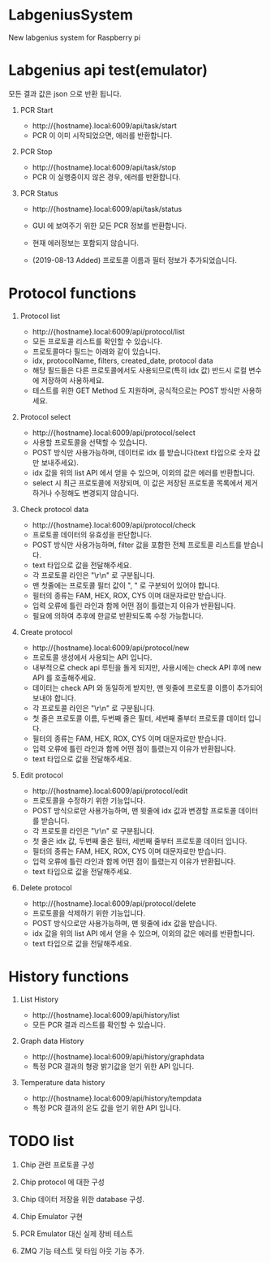 # LabgeniusSystem
New labgenius system for Raspberry pi

# Labgenius api test(emulator)
모든 결과 값은 json 으로 반환 됩니다.

1. PCR Start
	- http://{hostname}.local:6009/api/task/start
	- PCR 이 이미 시작되었으면, 에러를 반환합니다.

2. PCR Stop
	- http://{hostname}.local:6009/api/task/stop
	- PCR 이 실행중이지 않은 경우, 에러를 반환합니다.

3. PCR Status
	- http://{hostname}.local:6009/api/task/status
	- GUI 에 보여주기 위한 모든 PCR 정보를 반환합니다.
	- 현재 에러정보는 포함되지 않습니다.

	- (2019-08-13 Added) 프로토콜 이름과 필터 정보가 추가되었습니다.


# Protocol functions

1. Protocol list
	- http://{hostname}.local:6009/api/protocol/list
	- 모든 프로토콜 리스트를 확인할 수 있습니다.
	- 프로토콜마다 필드는 아래와 같이 있습니다.
	- idx, protocolName, filters, created_date, protocol data
	- 해당 필드들은 다른 프로토콜에서도 사용되므로(특히 idx 값) 반드시 로컬 변수에 저장하여 사용하세요.
	- 테스트를 위한 GET Method 도 지원하며, 공식적으로는 POST 방식만 사용하세요.

2. Protocol select
	- http://{hostname}.local:6009/api/protocol/select
	- 사용할 프로토콜을 선택할 수 있습니다.
	- POST 방식만 사용가능하며, 데이터로 idx 를 받습니다(text 타입으로 숫자 값만 보내주세요).
	- idx 값을 위의 list API 에서 얻을 수 있으며, 이외의 값은 에러를 반환합니다.
	- select 시 최근 프로토콜에 저장되며, 이 값은 저장된 프로토콜 목록에서 제거하거나 수정해도 변경되지 않습니다.

3. Check protocol data
	- http://{hostname}.local:6009/api/protocol/check
	- 프로토콜 데이터의 유효성을 판단합니다.
	- POST 방식만 사용가능하며, filter 값을 포함한 전체 프로토콜 리스트를 받습니다.
	- text 타입으로 값을 전달해주세요.
	- 각 프로토콜 라인은 "\r\n" 로 구분됩니다.
	- 맨 첫줄에는 프로토콜 필터 값이 ", " 로 구분되어 있어야 합니다.
	- 필터의 종류는 FAM, HEX, ROX, CY5 이며 대문자로만 받습니다.
	- 입력 오류에 틀린 라인과 함께 어떤 점이 틀렸는지 이유가 반환됩니다.
	- 필요에 의하여 추후에 한글로 반환되도록 수정 가능합니다.

4. Create protocol
	- http://{hostname}.local:6009/api/protocol/new
	- 프로토콜 생성에서 사용되는 API 입니다.
	- 내부적으로 check api 루틴을 돌게 되지만, 사용시에는 check API 후에 new API 를 호출해주세요.
	- 데이터는 check API 와 동일하게 받지만, 맨 윗줄에 프로토콜 이름이 추가되어 보내야 합니다.
	- 각 프로토콜 라인은 "\r\n" 로 구분됩니다.
	- 첫 줄은 프로토콜 이름, 두번째 줄은 필터, 세번째 줄부터 프로토콜 데이터 입니다.
	- 필터의 종류는 FAM, HEX, ROX, CY5 이며 대문자로만 받습니다.
	- 입력 오류에 틀린 라인과 함께 어떤 점이 틀렸는지 이유가 반환됩니다.
	- text 타입으로 값을 전달해주세요.

5. Edit protocol
	- http://{hostname}.local:6009/api/protocol/edit
	- 프로토콜을 수정하기 위한 기능입니다.
	- POST 방식으로만 사용가능하며, 맨 윗줄에 idx 값과 변경할 프로토콜 데이터를 받습니다.
	- 각 프로토콜 라인은 "\r\n" 로 구분됩니다.
	- 첫 줄은 idx 값, 두번째 줄은 필터, 세번째 줄부터 프로토콜 데이터 입니다.
	- 필터의 종류는 FAM, HEX, ROX, CY5 이며 대문자로만 받습니다.
	- 입력 오류에 틀린 라인과 함께 어떤 점이 틀렸는지 이유가 반환됩니다.
	- text 타입으로 값을 전달해주세요.

6. Delete protocol
	- http://{hostname}.local:6009/api/protocol/delete
	- 프로토콜을 삭제하기 위한 기능입니다.
	- POST 방식으로만 사용가능하며, 맨 윗줄에 idx 값을 받습니다.
	- idx 값을 위의 list API 에서 얻을 수 있으며, 이외의 값은 에러를 반환합니다.
	- text 타입으로 값을 전달해주세요.

# History functions

1. List History
	- http://{hostname}.local:6009/api/history/list
	- 모든 PCR 결과 리스트를 확인할 수 있습니다.

2. Graph data History
	- http://{hostname}.local:6009/api/history/graphdata
	- 특정 PCR 결과의 형광 밝기값을 얻기 위한 API 입니다.

3. Temperature data history
	- http://{hostname}.local:6009/api/history/tempdata
	- 특정 PCR 결과의 온도 값을 얻기 위한 API 입니다.
	
# TODO list

1. Chip 관련 프로토콜 구성
2. Chip protocol 에 대한 구성
3. Chip 데이터 저장을 위한 database 구성.
4. Chip Emulator 구현

5. PCR Emulator 대신 실제 장비 테스트
6. ZMQ 기능 테스트 및 타임 아웃 기능 추가.